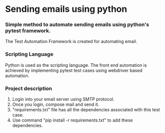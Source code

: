 # **Sending emails using python**
### Simple method to automate sending emails using python's pytest framework.

The Test Automation Framework is created for automating email.

### Scripting Language

Python is used as the scripting language. The front end automation is achieved by implementing pytest test cases using webdriver based automation.

### Project description

1) Login into your email server using SMTP protocol.
2) Once you login, compose mail and send it.
3) "requirements.txt" file has all the dependencies associated with this test case.
4) Use command "pip install -r requirements.txt" to add these dependencies.



